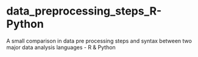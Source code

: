 # data_preprocessing_steps_R-Python
A small comparison in data pre processing steps and syntax between two major data analysis languages -  R &amp; Python 
